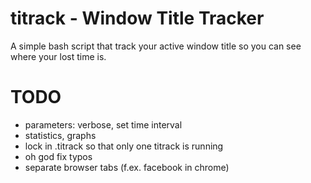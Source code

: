 # titrack - Window Title Tracker
A simple bash script that track your active window title so you can
see where your lost time is.

# TODO
- parameters: verbose, set time interval
- statistics, graphs
- lock in .titrack so that only one titrack is running
- oh god fix typos
- separate browser tabs (f.ex. facebook in chrome)
